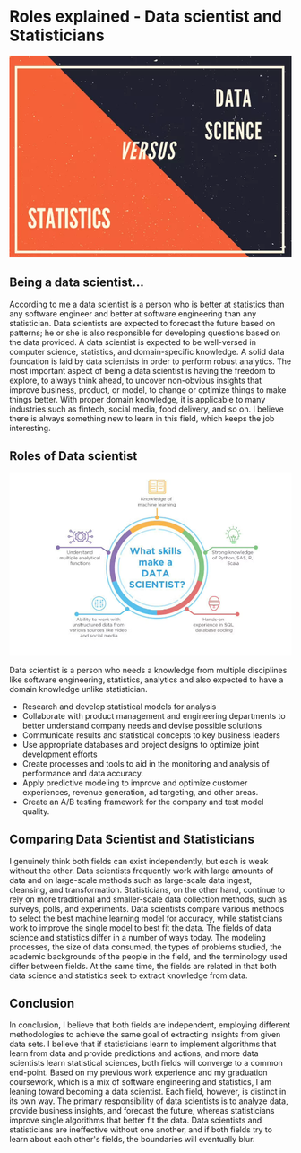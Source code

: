 # Roles explained - Data scientist and Statisticians

![Data scientist vs Statisicians](/docs/assets/img/statistics-vs-data-science-1.png)
## Being a data scientist...

According to me a data scientist is a person who is better at statistics than any software engineer and better at software engineering than any statistician. Data scientists are expected to forecast the future based on patterns; he or she is also responsible for developing questions based on the data provided. A data scientist is expected to be well-versed in computer science, statistics, and domain-specific knowledge. A solid data foundation is laid by data scientists in order to perform robust analytics. The most important aspect of being a data scientist is having the freedom to explore, to always think ahead, to uncover non-obvious insights that improve business, product, or model, to change or optimize things to make things better. With proper domain knowledge, it is applicable to many industries such as fintech, social media, food delivery, and so on. I believe there is always something new to learn in this field, which keeps the job interesting.

## Roles of Data scientist
![Data scientist skilss](/docs/assets/img/Data_scientist_skills.png)

Data scientist is a person who needs a knowledge from multiple disciplines like software engineering, statistics, analytics and also expected to have a domain knowledge unlike statistician.
* Research and develop statistical models for analysis 
* Collaborate with product management and engineering departments to better understand company needs and devise possible solutions
* Communicate results and statistical concepts to key business leaders 
* Use appropriate databases and project designs to optimize joint development efforts 
* Create processes and tools to aid in the monitoring and analysis of performance and data accuracy. 
* Apply predictive modeling to improve and optimize customer experiences, revenue generation, ad targeting, and other areas. 
* Create an A/B testing framework for the company and test model quality.

## Comparing Data Scientist and Statisticians
I genuinely think both fields can exist independently, but each is weak without the other. Data scientists frequently work with large amounts of data and on large-scale methods such as large-scale data ingest, cleansing, and transformation. Statisticians, on the other hand, continue to rely on more traditional and smaller-scale data collection methods, such as surveys, polls, and experiments. Data scientists compare various methods to select the best machine learning model for accuracy, while statisticians work to improve the single model to best fit the data. The fields of data science and statistics differ in a number of ways today. The modeling processes, the size of data consumed, the types of problems studied, the academic backgrounds of the people in the field, and the terminology used differ between fields. At the same time, the fields are related in that both data science and statistics seek to extract knowledge from data.

## Conclusion
In conclusion, I believe that both fields are independent, employing different methodologies to achieve the same goal of extracting insights from given data sets. I believe that if statisticians learn to implement algorithms that learn from data and provide predictions and actions, and more data scientists learn statistical sciences, both fields will converge to a common end-point. Based on my previous work experience and my graduation coursework, which is a mix of software engineering and statistics, I am leaning toward becoming a data scientist. Each field, however, is distinct in its own way. The primary responsibility of data scientists is to analyze data, provide business insights, and forecast the future, whereas statisticians improve single algorithms that better fit the data. Data scientists and statisticians are ineffective without one another, and if both fields try to learn about each other's fields, the boundaries will eventually blur.
